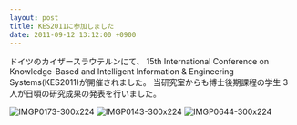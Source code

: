 ```yaml
---
layout: post
title: KES2011に参加しました
date: 2011-09-12 13:12:00 +0900
---
```


ドイツのカイザースラウテルンにて、
15th International Conference on Knowledge-Based and Intelligent Information & Engineering Systems(KES2011)が開催されました。
当研究室からも博士後期課程の学生 3 人が日頃の研究成果の発表を行いました。

![IMGP0173-300x224]({{site.baseurl}}/img/IMGP0173-300x224.jpg)
![IMGP0143-300x224]({{site.baseurl}}/img/IMGP0143-300x224.jpg)
![IMGP0644-300x224]({{site.baseurl}}/img/IMGP0644-300x224.jpg)